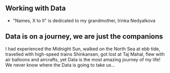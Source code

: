 ## Working with Data
- "Names, X to II" is dedicated to my grandmother, Irinka Nedyalkova
## Data is on a journey, we are just the companions
I had experienced the Midnight Sun, walked on the North Sea at ebb tide, travelled with high-speed trains Shinkansen, got lost at Taj Mahal, flew with air balloons and aircrafts, yet Data is the most amazing journey of my life! We never know where the Data is going to take us...
